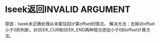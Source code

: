# lseek返回INVALID ARGUMENT
原因：lseek未正确处理从末尾往回计算offset的情况。
解决方法：去掉对offset小于0的判断，对SEEK_CUR和SEEK_END两种情况添加小于0的offset计算方法。

